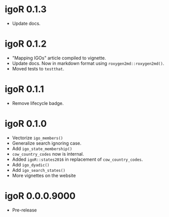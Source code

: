 # igoR 0.1.3

-   Update docs.

# igoR 0.1.2

-   "Mapping IGOs" article compiled to vignette.
-   Update docs. Now in markdown format using `roxygen2md::roxygen2md()`.
-   Moved tests to `testthat`.

# igoR 0.1.1

-   Remove lifecycle badge.

# igoR 0.1.0

-   Vectorize `igo_members()`
-   Generalize search ignoring case.
-   Add `igo_state_membership()`
-   `cow_country_codes` now is internal.
-   Added `igoR::states2016` in replacement of `cow_country_codes`.
-   Add `igo_dyadic()`
-   Add `igo_search_states()`
-   More vignettes on the website

# igoR 0.0.0.9000

-   Pre-release
